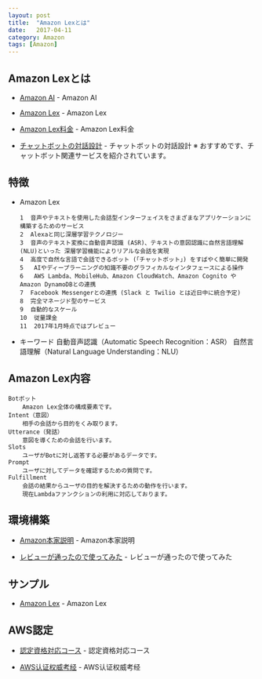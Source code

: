 ```yaml
---
layout: post
title:  "Amazon Lexとは"
date:   2017-04-11
category: Amazon
tags: [Amazon]
---
```


## Amazon Lexとは

- [Amazon AI](https://aws.amazon.com/jp/amazon-ai/) - Amazon AI

- [Amazon Lex](https://aws.amazon.com/jp/lex/) - Amazon Lex

- [Amazon Lex料金](https://aws.amazon.com/jp/lex/pricing/) - Amazon Lex料金

- [チャットボットの対話設計](http://qiita.com/shiraco/items/eca5d0a6fc7fe6fb0f37) - チャットボットの対話設計
  ※ おすすめです、チャットボット関連サービスを紹介されています。
   
## 特徴

* Amazon Lex

      1  音声やテキストを使用した会話型インターフェイスをさまざまなアプリケーションに構築するためのサービス
      2  Alexaと同じ深層学習テクノロジー
      3  音声のテキスト変換に自動音声認識 (ASR)、テキストの意図認識に自然言語理解 (NLU)といった 深層学習機能によりリアルな会話を実現
      4  高度で自然な言語で会話できるボット (「チャットボット」) をすばやく簡単に開発
      5   AIやディープラーニングの知識不要のグラフィカルなインタフェースによる操作
      6   AWS Lambda、MobileHub、Amazon CloudWatch、Amazon Cognito や Amazon DynamoDBとの連携
      7  Facebook Messengerとの連携 (Slack と Twilio とは近日中に統合予定)
      8  完全マネージド型のサービス  
      9  自動的なスケール   
      10  従量課金
      11  2017年1月時点ではプレビュー
    
*  キーワード
    自動音声認識（Automatic Speech Recognition：ASR）
    自然言語理解（Natural Language Understanding：NLU）
    
## Amazon Lex内容

    Botボット
        Amazon Lex全体の構成要素です。
    Intent（意図）
        相手の会話から目的をくみ取ります。
    Utterance（発話）
        意図を導くための会話を行います。
    Slots
        ユーザがBotに対し返答する必要があるデータです。
    Prompt
        ユーザに対してデータを確認するための質問です。
    Fulfillment
        会話の結果からユーザの目的を解決するための動作を行います。
        現在Lambdaファンクションの利用に対応しております。

## 環境構築
   
- [Amazon本家説明](https://aws.amazon.com/jp/blogs/news/amazon-lex-build-conversational-voice-text-interfaces/) - Amazon本家説明

- [レビューが通ったので使ってみた](http://dev.classmethod.jp/cloud/aws/first-impression-of-amazon-lex/) - レビューが通ったので使ってみた
      
##  サンプル
- [Amazon Lex](https://github.com/awslabs/aws-lex-convo-bot-example) - Amazon Lex

## AWS認定
- [認定資格対応コース](https://www.trainocate.co.jp/reference/aws/certification/index.html) - 認定資格対応コース

- [AWS认证权威考经](http://www.jianshu.com/p/739ec17c16fa) - AWS认证权威考经
